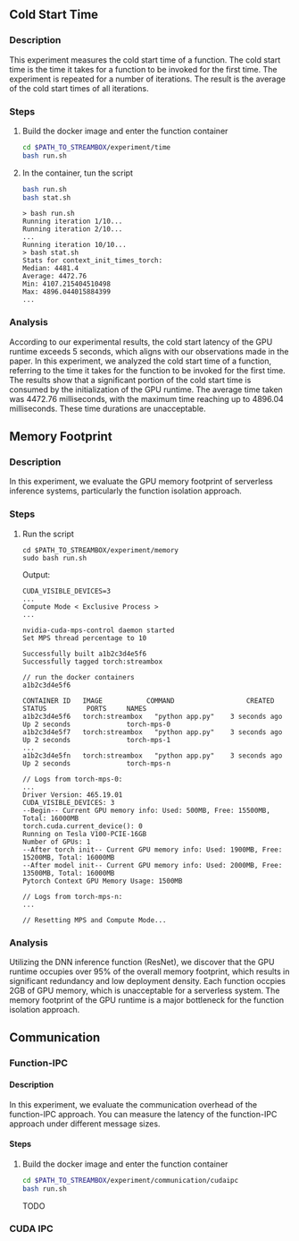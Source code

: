 ## Cold Start Time 

### Description
This experiment measures the cold start time of a function. The cold start time is the time it takes for a function to be invoked for the first time. The experiment is repeated for a number of iterations. The result is the average of the cold start times of all iterations.

### Steps
1. Build the docker image and enter the function container
    ```bash
    cd $PATH_TO_STREAMBOX/experiment/time
    bash run.sh
    ```
2. In the container, tun the script
    ```bash
    bash run.sh
    bash stat.sh
    ```
    ```
    > bash run.sh
    Running iteration 1/10...
    Running iteration 2/10...
    ...
    Running iteration 10/10...
    > bash stat.sh
    Stats for context_init_times_torch:
    Median: 4481.4
    Average: 4472.76
    Min: 4107.215404510498
    Max: 4896.044015884399
    ...
    ```

### Analysis
According to our experimental results, the cold start latency of the GPU runtime exceeds 5 seconds, which aligns with our observations made in the paper. In this experiment, we analyzed the cold start time of a function, referring to the time it takes for the function to be invoked for the first time. The results show that a significant portion of the cold start time is consumed by the initialization of the GPU runtime. The average time taken was 4472.76 milliseconds, with the maximum time reaching up to 4896.04 milliseconds. These time durations are unacceptable.


## Memory Footprint

### Description
In this experiment, we evaluate the GPU memory footprint of serverless inference systems, particularly the function isolation approach.

### Steps

1. Run the script
    ```shell
    cd $PATH_TO_STREAMBOX/experiment/memory
    sudo bash run.sh
    ```
    Output:
    ```
    CUDA_VISIBLE_DEVICES=3
    ...
    Compute Mode < Exclusive Process >
    ...

    nvidia-cuda-mps-control daemon started
    Set MPS thread percentage to 10

    Successfully built a1b2c3d4e5f6
    Successfully tagged torch:streambox

    // run the docker containers
    a1b2c3d4e5f6

    CONTAINER ID   IMAGE           COMMAND                  CREATED          STATUS          PORTS     NAMES
    a1b2c3d4e5f6   torch:streambox   "python app.py"    3 seconds ago    Up 2 seconds              torch-mps-0
    a1b2c3d4e5f7   torch:streambox   "python app.py"    3 seconds ago    Up 2 seconds              torch-mps-1
    ...
    a1b2c3d4e5fn   torch:streambox   "python app.py"    3 seconds ago    Up 2 seconds              torch-mps-n

    // Logs from torch-mps-0:
    ...
    Driver Version: 465.19.01
    CUDA_VISIBLE_DEVICES: 3
    --Begin-- Current GPU memory info: Used: 500MB, Free: 15500MB, Total: 16000MB
    torch.cuda.current_device(): 0
    Running on Tesla V100-PCIE-16GB
    Number of GPUs: 1
    --After torch init-- Current GPU memory info: Used: 1900MB, Free: 15200MB, Total: 16000MB
    --After model init-- Current GPU memory info: Used: 2000MB, Free: 13500MB, Total: 16000MB
    Pytorch Context GPU Memory Usage: 1500MB

    // Logs from torch-mps-n:
    ...

    // Resetting MPS and Compute Mode...
    ```

### Analysis

Utilizing the DNN inference function (ResNet), we discover that the GPU runtime occupies over 95% of the overall memory footprint, which results in significant redundancy and low deployment density. Each function occpies 2GB of GPU memory, which is unacceptable for a serverless system. The memory footprint of the GPU runtime is a major bottleneck for the function isolation approach.

## Communication

### Function-IPC

#### Description
In this experiment, we evaluate the communication overhead of the function-IPC approach. You can measure the latency of the function-IPC approach under different message sizes.

#### Steps
1. Build the docker image and enter the function container
    ```bash
    cd $PATH_TO_STREAMBOX/experiment/communication/cudaipc
    bash run.sh
    ```
    TODO

### CUDA IPC
